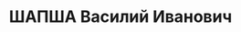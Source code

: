 ---
title: ШАПША Василий Иванович
description: "Род. в 1898, Польша, Скаржиско, украинец, обр.: начальное, член КП(б)У\
  \ с 1917. Проживал: Украинская ССР, Харьков, Красноармейская, 8/10 Б, кв. 24. Слесарь,\
  \ председатель Харьковского облпрофсовет (партработник) \n  Арестован 16.09.1937.\
  \ Обв. по ст. 54-7-8-11 (участник контрреволюционной террористической организации).\
  \ Приговор: ВК ВС СССР, 05.12.1937 – ВМН. Расстрелян 06.12.1937, Харьков. \n  Реабилитирован\
  \ 15.09.1956"
---